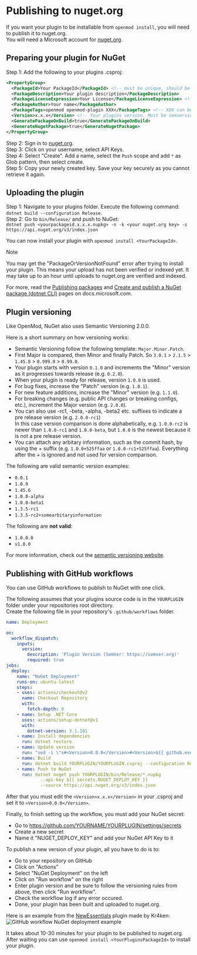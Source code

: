 # Publishing to nuget.org
If you want your plugin to be installable from `openmod install`, you will need to publish it to nuget.org.  
You will need a Microsoft account for [nuget.org](https://www.nuget.org/). 

## Preparing your plugin for NuGet
Step 1: Add the following to your plugins .csproj:
```xml
<PropertyGroup>
  <PackageId>Your PackageId</PackageId> <!-- must be unique, should be same as your plugin ID -->
  <PackageDescription>Your plugin description</PackageDescription>
  <PackageLicenseExpression>Your License</PackageLicenseExpression> <!-- see https://spdx.org/licenses/ -->
  <PackageAuthor>Your name</PackageAuthor>
  <PackageTags>openmod openmod-plugin XXX</PackageTags> <!-- XXX can be unturned, unityengine or universal depending on your plugin -->
  <Version>x.x.x</Version> <!-- Your plugins version. Must be semversion, see https://semver.org/ -->
  <GeneratePackageOnBuild>true</GeneratePackageOnBuild>
  <GenerateNugetPackage>true</GenerateNugetPackage>  
</PropertyGroup>
```  
Step 2: Sign in to [nuget.org](https://nuget.org).  
Step 3: Click on your username, select API Keys.  
Step 4: Select "Create". Add a name, select the `Push` scope and add `*` as Glob pattern, then select create.  
Step 5: Copy your newly created key. Save your key securely as you cannot retrieve it again.  

## Uploading the plugin
Step 1: Navigate to your plugins folder. Execute the following command: `dotnet build --configuration Release`.  
Step 2: Go to `bin/Release/` and push to NuGet:  
`dotnet push <yourpackageid.x.x.x.nupkg> -n -k <your nuget.org key> -s https://api.nuget.org/v3/index.json`
    
You can now install your plugin with `openmod install <YourPackageId>`.

> [!NOTE]
> You may get the "PackageOrVersionNotFound" error after trying to install your plugin. This means your upload has not  been verified or indexed yet. It may take up to an hour until uploads to nuget.org are verified and indexed.

For more, read the [Publishing packages](https://docs.microsoft.com/en-us/nuget/nuget-org/publish-a-package) and [Create and publish a NuGet package (dotnet CLI)](https://docs.microsoft.com/en-us/nuget/quickstart/create-and-publish-a-package-using-the-dotnet-cli) pages on docs.microsoft.com.

## Plugin versioning
Like OpenMod, NuGet also uses Semantic Versioning 2.0.0.

Here is a short summary on how versioning works:

- Semantic Versioning follow the following template: `Major.Minor.Patch`.
- First Major is compared, then Minor and finally Patch. So `3.0.1` > `2.1.5` > `1.45.8`  > `0.999.0` > `0.99.0`.
- Your plugin starts with version `0.1.0` and increments the "Minor" version as it progresses towards release (e.g. `0.2.0`).
- When your plugin is ready for release, version `1.0.0` is used.
- For bug fixes, increase the "Patch" version (e.g. `1.0.1`).
- For new feature additions, increase the "Minor" version (e.g. `1.1.0`).
- For breaking changes (e.g. public API changes or breaking configs, etc.), increment the Major version (e.g. `2.0.0`).
- You can also use -rc1, -beta, -alpha, -beta2 etc. suffixes to indicate a pre release version (e.g. `2.0.0-rc1`)  
In this case version comparison is done alphabetically, e.g. `1.0.0-rc2` is newer than `1.0.0-rc1` and `1.0.0-beta`, but `1.0.0` is the newest because it is not a pre release version.
- You can attach any arbitary information, such as the commit hash, by using the + suffix (e.g. `1.0.0+525ffaa` or `1.0.0-rc1+525ffaa`). Everything after the + is ignored and not used for version comparison.

The following are valid semantic version examples:

* `0.0.1`
* `1.0.9`
* `1.45.6`
* `1.0.0-alpha`
* `1.0.0-beta1`
* `1.3.5-rc1`
* `1.3.5-rc2+somearbitaryinformation`

The following are **not valid**:

* `1.0.0.0`
* `v1.0.0`

For more information, check out the [semantic versioning website](https://semver.org).

## Publishing with GitHub workflows
You can use GitHub workflows to publish to NuGet with one click.  

The following assumes that your plugins source code is in the `YOURPLUGIN` folder under your repositories root directory.  
Create the following file in your repository's `.github/workflows` folder.

```yaml
name: Deployment

on:
  workflow_dispatch:
    inputs:
      version:
        description: 'Plugin Version (SemVer: https://semver.org)'
        required: true
jobs:
  deploy:
    name: "NuGet Deployment"
    runs-on: ubuntu-latest
    steps:
    - uses: actions/checkout@v2
      name: Checkout Repository
      with:
        fetch-depth: 0
    - name: Setup .NET Core
      uses: actions/setup-dotnet@v1
      with:
        dotnet-version: 3.1.101
    - name: Install dependencies
      run: dotnet restore
    - name: Update version
      run: "sed -i \"s#<Version>0.0.0</Version>#<Version>${{ github.event.inputs.version }}</Version>#\" YOURPLUGIN/YOURPLUGIN.csproj"  
    - name: Build
      run: dotnet build YOURPLUGIN/YOURPLUGIN.csproj --configuration Release --no-restore
    - name: Push to NuGet
      run: dotnet nuget push YOURPLUGIN/bin/Release/*.nupkg
             --api-key ${{ secrets.NUGET_DEPLOY_KEY }}
             --source https://api.nuget.org/v3/index.json
```

After that you must edit the `<Version>x.x.x</Version>` in your .csproj and set it to `<Version>0.0.0</Version>`.

Finally, to finish setting up the workflow, you must add your NuGet secret:

- Go to https://github.com/YOURNAME/YOURPLUGIN/settings/secrets
- Create a new secret
- Name it "NUGET_DEPLOY_KEY" and add your NuGet API Key to it

To publish a new version of your plugin, all you have to do is to:

- Go to your repository on GitHub
- Click on "Actions"
- Select "NuGet Deployment" on the left
- Click on "Run workflow" on the right
- Enter plugin version and be sure to follow the versioning rules from above, then click "Run workflow".
- Check the workflow log if any error occured.
- Done, your plugin has been built and uploaded to nuget.org.

Here is an example from the [NewEssentials](https://github.com/Kr4ken-9/NewEssentials) plugin made by Kr4ken:
![GitHub workflow NuGet deployment example](https://i.imgur.com/MumDQS5.png)

It takes about 10-30 minutes for your plugin to be published to nuget.org. After waiting you can use `openmod install <YourPluginsPackageId>` to install your plugin.